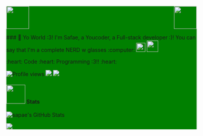 <div style="background: green ">
<!-- top left -->
<div>
    <img src="https://emojis.slackmojis.com/emojis/images/1531849353/4244/blob-octopus.gif" width="60" height="60"/> 
    <img src="https://emojis.slackmojis.com/emojis/images/1531849353/4244/blob-octopus.gif" width="60" height="60" align="right"/> 
</div>
<p style= "position: center">
### 👋 Yo World :3! I'm Safae, a Youcoder, a Full-stack developer :)! You can say that I'm a complete NERD w glasses :computer: <img src="https://github.com/TheDudeThatCode/TheDudeThatCode/blob/master/Assets/Earth.gif" width="24px">  <img src="https://media.giphy.com/media/WUlplcMpOCEmTGBtBW/giphy.gif" width="30"> 
<p>

<p style= "position: center">
:heart: Code :heart: Programming :3!! :heart:
</p>

![Profile views](https://gpvc.arturio.dev/sapae) <a style= "position: center" href="https://github.com/sapae"><img src="https://img.shields.io/github/followers/sapae?label=Follow&style=social"></a> <a href="https://twitter.com/sapae"><img src="https://img.shields.io/twitter/follow/sapae?style=social"></a>

#### <img src="https://media.giphy.com/media/VgCDAzcKvsR6OM0uWg/giphy.gif" width="50"> Stats   
![sapae's GitHub Stats](https://github-readme-stats.vercel.app/api?username=sapae&hide=["stars"]&show_icons=true)

<a href="#stats">
<img align="center" src = "https://github-readme-stats-git-master.pranavgpr.vercel.app/api/top-langs/?username=sapae&layout=compact" />
</a>

[LinkedIn]: https://www.linkedin.com/in/safae-baamel-ba27761a7/
[Instagram]: https://www.instagram.com/bluuueeee_____/

[comment]: <> (- 🔭 I’m currently working on ...)
[comment]: <> (- 🌱 I’m currently learning ...)
[comment]: <> (- 👯 I’m looking to collaborate on ...)
[comment]: <> (- 🤔 I’m looking for help with ...)
[comment]: <> (- 💬 Ask me about ...)
[comment]: <> (- 📫 How to reach me: ...)
[comment]: <> (- 😄 Pronouns: ...)
[comment]: <> (- ⚡ Fun fact: ...)
[comment]: <> (-->)
